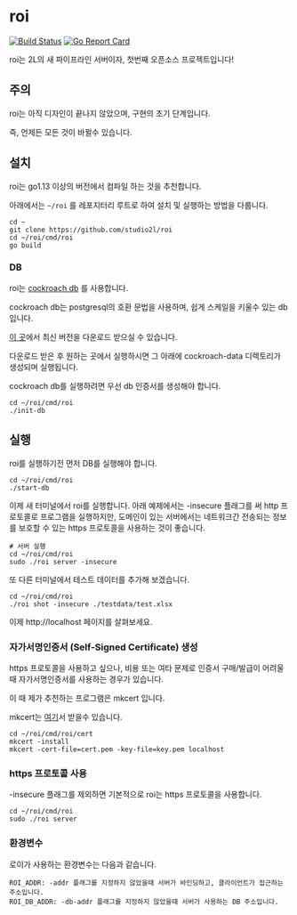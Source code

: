 # roi

[![Build Status](https://travis-ci.com/studio2l/roi.svg?branch=master)](https://travis-ci.com/studio2l/roi)
[![Go Report Card](https://goreportcard.com/badge/github.com/studio2l/roi)](https://goreportcard.com/report/github.com/studio2l/roi)


roi는 2L의 새 파이프라인 서버이자, 첫번째 오픈소스 프로젝트입니다!


## 주의

roi는 아직 디자인이 끝나지 않았으며, 구현의 초기 단계입니다.

즉, 언제든 모든 것이 바뀔수 있습니다.


## 설치

roi는 go1.13 이상의 버전에서 컴파일 하는 것을 추천합니다.

아래에서는 `~/roi` 를 레포지터리 루트로 하여 설치 및 실행하는 방법을 다룹니다.

```
cd ~
git clone https://github.com/studio2l/roi
cd ~/roi/cmd/roi
go build
```

### DB

roi는 [cockroach db](https://cockroachlabs.com) 를 사용합니다.

cockroach db는 postgresql의 호환 문법을 사용하며, 쉽게 스케일을 키울수 있는 db입니다.

[이 곳](https://www.cockroachlabs.com/docs/stable/install-cockroachdb.html)에서 최신 버전을 다운로드 받으실 수 있습니다.

다운로드 받은 후 원하는 곳에서 실행하시면 그 아래에 cockroach-data 디렉토리가 생성되며 실행됩니다.

cockroach db를 실행하려면 우선 db 인증서를 생성해야 합니다.

```
cd ~/roi/cmd/roi
./init-db
```

## 실행

roi를 실행하기전 먼저 DB를 실행해야 합니다.

```
cd ~/roi/cmd/roi
./start-db
```

이제 새 터미널에서 roi를 실행합니다. 아래 예제에서는 -insecure 플래그를 써 http 프로토콜로
프로그램을 실행하지만, 도메인이 있는 서버에서는 네트워크간 전송되는 정보를 보호할 수 있는
https 프로토콜을 사용하는 것이 좋습니다.

```
# 서버 실행
cd ~/roi/cmd/roi
sudo ./roi server -insecure
```

또 다른 터미널에서 테스트 데이터를 추가해 보겠습니다.

```
cd ~/roi/cmd/roi
./roi shot -insecure ./testdata/test.xlsx
```

이제 http://localhost 페이지를 살펴보세요.

### 자가서명인증서 (Self-Signed Certificate) 생성

https 프로토콜을 사용하고 싶으나, 비용 또는 여타 문제로
인증서 구매/발급이 어려울 때 자가서명인증서를 사용하는 경우가 있습니다.

이 때 제가 추천하는 프로그램은 mkcert 입니다.

mkcert는 [여기](https://github.com/FiloSottile/mkcert)서 받을수 있습니다.

```
cd ~/roi/cmd/roi/cert
mkcert -install
mkcert -cert-file=cert.pem -key-file=key.pem localhost
```

### https 프로토콜 사용

-insecure 플래그를 제외하면 기본적으로 roi는 https 프로토콜을 사용합니다.

```
cd ~/roi/cmd/roi
sudo ./roi server
```

### 환경변수

로이가 사용하는 환경변수는 다음과 같습니다.

```
ROI_ADDR: -addr 플래그를 지정하지 않았을때 서버가 바인딩하고, 클라이언트가 접근하는 주소입니다.
ROI_DB_ADDR: -db-addr 플래그를 지정하지 않았을때 서버가 사용하는 DB 주소입니다.
```
